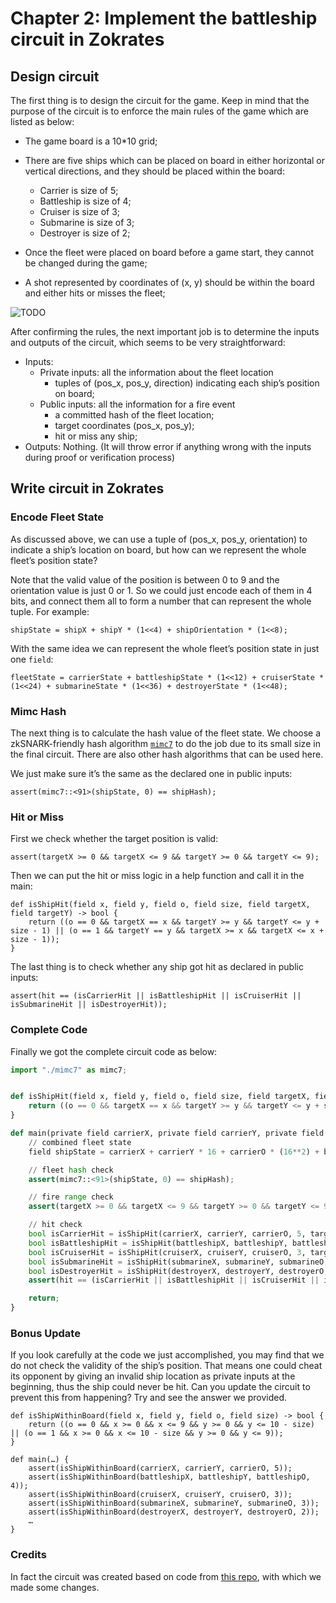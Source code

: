 # Chapter 2: Implement the battleship circuit in Zokrates

## Design circuit

The first thing is to design the circuit for the game. Keep in mind that the purpose of the circuit is to enforce the main rules of the game which are listed as below:

- The game board is a 10*10 grid;
- There are five ships which can be placed on board in either horizontal or vertical directions, and they should be placed within the board:
    * Carrier is size of 5;
    * Battleship is size of 4;
    * Cruiser is size of 3;
    * Submarine is size of 3;
    * Destroyer is size of 2;

- Once the fleet were placed on board before a game start, they cannot be changed during the game;

- A shot represented by coordinates of (x, y) should be within the board and either hits or misses the fleet;

![TODO]()


After confirming the rules, the next important job is to determine the inputs and outputs of the circuit, which seems to be very straightforward:

- Inputs: 
    * Private inputs: all the information about the fleet location
        * tuples of (pos_x, pos_y, direction) indicating each ship’s position on board;
    * Public inputs: all the information for a fire event
        * a committed hash of the fleet location;
        * target coordinates (pos_x, pos_y);
        * hit or miss any ship;
- Outputs: Nothing. (It will throw error if anything wrong with the inputs during proof or verification process)

## Write circuit in Zokrates

### Encode Fleet State

As discussed above, we can use a tuple of (pos_x, pos_y, orientation) to indicate a ship’s location on board, but how can we represent the whole fleet’s position state?

Note that the valid value of the position is between 0 to 9 and the orientation value is just 0 or 1. So we could just encode each of them in 4 bits, and connect them all to form a number that can represent the whole tuple. For example:

```
shipState = shipX + shipY * (1<<4) + shipOrientation * (1<<8);
```

With the same idea we can represent the whole fleet’s position state in just one `field`:

```
fleetState = carrierState + battleshipState * (1<<12) + cruiserState * (1<<24) + submarineState * (1<<36) + destroyerState * (1<<48);
```

### Mimc Hash

The next thing is to calculate the hash value of the fleet state. We choose a zkSNARK-friendly hash algorithm [`mimc7`](https://xiaohuiliu.medium.com/zk-friendly-hash-function-mimc-in-bitcoin-1236783d7f64) to do the job due to its small size in the final circuit. There are also other hash algorithms that can be used here.

We just make sure it’s the same as the declared one in public inputs:

```
assert(mimc7::<91>(shipState, 0) == shipHash);
```

### Hit or Miss

First we check whether the target position is valid:

```
assert(targetX >= 0 && targetX <= 9 && targetY >= 0 && targetY <= 9);
```

Then we can put the hit or miss logic in a help function and call it in the main:

```
def isShipHit(field x, field y, field o, field size, field targetX, field targetY) -> bool {
    return ((o == 0 && targetX == x && targetY >= y && targetY <= y + size - 1) || (o == 1 && targetY == y && targetX >= x && targetX <= x + size - 1));
}
```

The last thing is to check whether any ship got hit as declared in public inputs:

```
assert(hit == (isCarrierHit || isBattleshipHit || isCruiserHit || isSubmarineHit || isDestroyerHit));
```
### Complete Code

Finally we got the complete circuit code as below:

```python
import "./mimc7" as mimc7;


def isShipHit(field x, field y, field o, field size, field targetX, field targetY) -> bool {
    return ((o == 0 && targetX == x && targetY >= y && targetY <= y + size - 1) || (o == 1 && targetY == y && targetX >= x && targetX <= x + size - 1));
}

def main(private field carrierX, private field carrierY, private field carrierO, private field battleshipX, private field battleshipY, private field battleshipO, private field cruiserX, private field cruiserY, private field cruiserO, private field submarineX, private field submarineY, private field submarineO, private field destroyerX, private field destroyerY, private field destroyerO, field shipHash, field targetX, field targetY, bool hit) {
    // combined fleet state
    field shipState = carrierX + carrierY * 16 + carrierO * (16**2) + battleshipX * (16**3) + battleshipY * (16**4) + battleshipO * (16**5) + cruiserX * (16**6) + cruiserY * (16**7) + cruiserO * (16**8) + submarineX * (16**9) + submarineY * (16**10) + submarineO * (16**11) + destroyerX * (16**12) + destroyerY * (16**13) + destroyerO * (16**14);

    // fleet hash check
    assert(mimc7::<91>(shipState, 0) == shipHash);

    // fire range check
    assert(targetX >= 0 && targetX <= 9 && targetY >= 0 && targetY <= 9);

    // hit check
    bool isCarrierHit = isShipHit(carrierX, carrierY, carrierO, 5, targetX, targetY);
    bool isBattleshipHit = isShipHit(battleshipX, battleshipY, battleshipO, 4, targetX, targetY);
    bool isCruiserHit = isShipHit(cruiserX, cruiserY, cruiserO, 3, targetX, targetY);
    bool isSubmarineHit = isShipHit(submarineX, submarineY, submarineO, 3, targetX, targetY);
    bool isDestroyerHit = isShipHit(destroyerX, destroyerY, destroyerO, 2, targetX, targetY);
    assert(hit == (isCarrierHit || isBattleshipHit || isCruiserHit || isSubmarineHit || isDestroyerHit));

    return;
}
```

### Bonus Update

If you look carefully at the code we just accomplished, you may find that we do not check the validity of the ship’s position. That means one could cheat its opponent by giving an invalid ship location as private inputs at the beginning, thus the ship could never be hit. Can you update the circuit to prevent this from happening? Try and see the answer we provided.


```
def isShipWithinBoard(field x, field y, field o, field size) -> bool {
    return ((o == 0 && x >= 0 && x <= 9 && y >= 0 && y <= 10 - size) || (o == 1 && x >= 0 && x <= 10 - size && y >= 0 && y <= 9));
}

def main(…) {
    assert(isShipWithinBoard(carrierX, carrierY, carrierO, 5));
    assert(isShipWithinBoard(battleshipX, battleshipY, battleshipO, 4));
    assert(isShipWithinBoard(cruiserX, cruiserY, cruiserO, 3));
    assert(isShipWithinBoard(submarineX, submarineY, submarineO, 3));
    assert(isShipWithinBoard(destroyerX, destroyerY, destroyerO, 2));
    …
}
```


### Credits

In fact the circuit was created based on code from [this repo](https://github.com/tommymsz006/zkbattleship-circuit), with which we made some changes.

